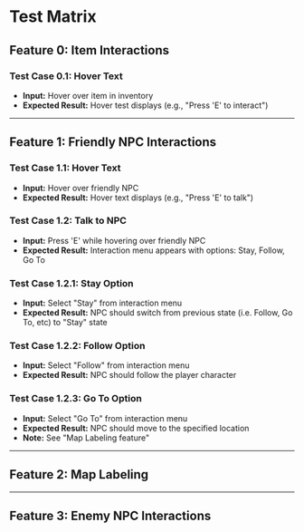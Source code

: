 # Test Matrix

## Feature 0: Item Interactions

### Test Case 0.1: Hover Text
- **Input:** Hover over item in inventory
- **Expected Result:** Hover test displays (e.g., "Press 'E' to interact")

---

## Feature 1: Friendly NPC Interactions

### Test Case 1.1: Hover Text
- **Input:** Hover over friendly NPC
- **Expected Result:** Hover text displays (e.g., "Press 'E' to talk")

### Test Case 1.2: Talk to NPC
- **Input:** Press 'E' while hovering over friendly NPC
- **Expected Result:** Interaction menu appears with options: Stay, Follow, Go To

### Test Case 1.2.1: Stay Option
- **Input:** Select "Stay" from interaction menu
- **Expected Result:** NPC should switch from previous state (i.e. Follow, Go To, etc) to "Stay" state

### Test Case 1.2.2: Follow Option
- **Input:** Select "Follow" from interaction menu
- **Expected Result:** NPC should follow the player character

### Test Case 1.2.3: Go To Option
- **Input:** Select "Go To" from interaction menu
- **Expected Result:** NPC should move to the specified location
- **Note:** See "Map Labeling feature"

---

## Feature 2: Map Labeling

---

## Feature 3: Enemy NPC Interactions

